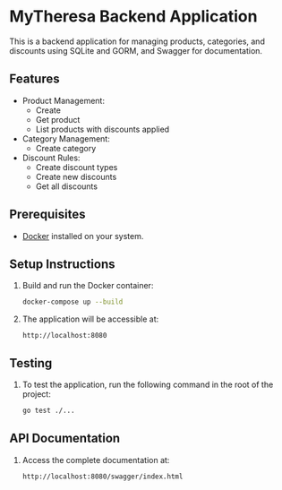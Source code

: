 # MyTheresa Backend Application

This is a backend application for managing products, categories, and discounts using SQLite and GORM, and Swagger for documentation.

## Features
- Product Management:
  - Create 
  - Get product
  - List products with discounts applied
- Category Management:
  - Create category
- Discount Rules:
  - Create discount types
  - Create new discounts
  - Get all discounts

## Prerequisites
- [Docker](https://docs.docker.com/get-docker/) installed on your system.

## Setup Instructions
 
1. Build and run the Docker container:
    ```bash
   docker-compose up --build
   
2. The application will be accessible at:
    ```
   http://localhost:8080
   
## Testing
1. To test the application, run the following command in the root of the project:
    ```bash
    go test ./...
   
## API Documentation

1. Access the complete documentation at:
    ```
   http://localhost:8080/swagger/index.html
